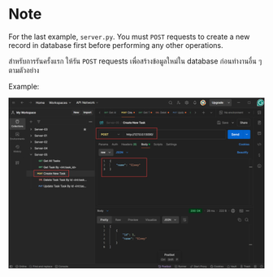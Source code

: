 # Note

For the last example, `server.py`. You must `POST` requests to create a new record in database first before performing any other operations.

สำหรับการรันครั้งแรก ให้รัน `POST` requests เพื่อสร้างข้อมูลใหม่ใน database ก่อนทำงานอื่น ๆ ตามตัวอย่าง

Example:

![pm](pm.png)
